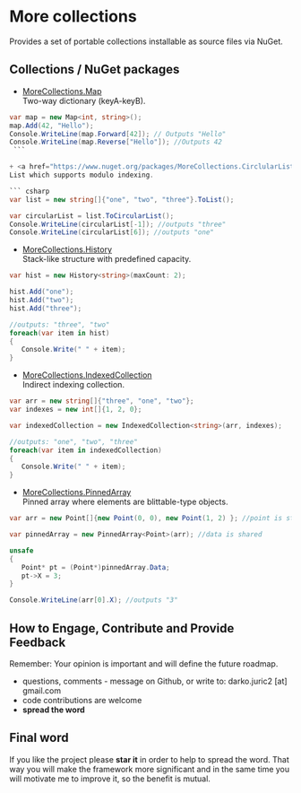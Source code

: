 # More collections

Provides a set of portable collections installable as source files via NuGet.

## Collections / NuGet packages

  + <a href="https://www.nuget.org/packages/MoreCollections.Map">MoreCollections.Map</a>  
  Two-way dictionary (keyA-keyB).

   ``` csharp
  var map = new Map<int, string>();
  map.Add(42, "Hello");
  Console.WriteLine(map.Forward[42]); // Outputs "Hello"
  Console.WriteLine(map.Reverse["Hello"]); //Outputs 42
    ```

  + <a href="https://www.nuget.org/packages/MoreCollections.CirclularList">MoreCollections.CircularList</a>  
  List which supports modulo indexing.

  ``` csharp
  var list = new string[]{"one", "two", "three"}.ToList();
  
  var circularList = list.ToCircularList();
  Console.WriteLine(circularList[-1]); //outputs "three"
  Console.WriteLine(circularList[6]); //outputs "one"
  ```
  
  + <a href="https://www.nuget.org/packages/MoreCollections.History">MoreCollections.History</a>  
  Stack-like structure with predefined capacity.

  ``` csharp
  var hist = new History<string>(maxCount: 2);
  
  hist.Add("one");
  hist.Add("two");
  hist.Add("three");
  
  //outputs: "three", "two"
  foreach(var item in hist)
  {
     Console.Write(" " + item);
  }
  ```
  
  + <a href="https://www.nuget.org/packages/MoreCollections.IndexedCollection">MoreCollections.IndexedCollection</a>  
  Indirect indexing collection.

  ``` csharp
  var arr = new string[]{"three", "one", "two"};
  var indexes = new int[]{1, 2, 0};
  
  var indexedCollection = new IndexedCollection<string>(arr, indexes);
  
  //outputs: "one", "two", "three"
  foreach(var item in indexedCollection)
  {
     Console.Write(" " + item);
  }
  ```
  
  + <a href="https://www.nuget.org/packages/MoreCollections.PinnedArray">MoreCollections.PinnedArray</a>  
  Pinned array where elements are blittable-type objects.

  ``` csharp  
  var arr = new Point[]{new Point(0, 0), new Point(1, 2) }; //point is struct for (x,y) pair
  
  var pinnedArray = new PinnedArray<Point>(arr); //data is shared
  
  unsafe
  {
     Point* pt = (Point*)pinnedArray.Data;
	 pt->X = 3;
  }
  
  Console.WriteLine(arr[0].X); //outputs "3"
  ```

## How to Engage, Contribute and Provide Feedback  
Remember: Your opinion is important and will define the future roadmap.
+ questions, comments - message on Github, or write to: darko.juric2 [at] gmail.com
+ code contributions are welcome
+ **spread the word** 

## Final word
If you like the project please **star it** in order to help to spread the word. That way you will make the framework more significant and in the same time you will motivate me to improve it, so the benefit is mutual.
